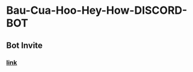 # Bau-Cua-Hoo-Hey-How-DISCORD-BOT

## Bot Invite

### [link](https://discord.com/api/oauth2/authorize?client_id=893923509502349362&permissions=75840&redirect_uri=https%3A%2F%2Fgithub.com%2Fdxl-1805%2FBau-Cua-Hoo-Hey-How-DISCORD-BOT&response_type=code&scope=bot>)
